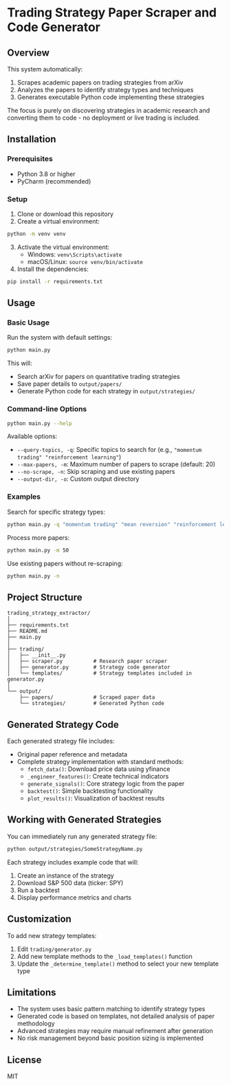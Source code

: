 # Trading Strategy Paper Scraper and Code Generator

## Overview

This system automatically:
1. Scrapes academic papers on trading strategies from arXiv
2. Analyzes the papers to identify strategy types and techniques
3. Generates executable Python code implementing these strategies

The focus is purely on discovering strategies in academic research and converting them to code - no deployment or live trading is included.

## Installation

### Prerequisites
- Python 3.8 or higher
- PyCharm (recommended)

### Setup

1. Clone or download this repository
2. Create a virtual environment:
```bash
python -m venv venv
```
3. Activate the virtual environment:
   - Windows: `venv\Scripts\activate`
   - macOS/Linux: `source venv/bin/activate`
4. Install the dependencies:
```bash
pip install -r requirements.txt
```

## Usage

### Basic Usage

Run the system with default settings:
```bash
python main.py
```

This will:
- Search arXiv for papers on quantitative trading strategies
- Save paper details to `output/papers/`
- Generate Python code for each strategy in `output/strategies/`

### Command-line Options

```bash
python main.py --help
```

Available options:
- `--query-topics, -q`: Specific topics to search for (e.g., `"momentum trading" "reinforcement learning"`)
- `--max-papers, -m`: Maximum number of papers to scrape (default: 20)
- `--no-scrape, -n`: Skip scraping and use existing papers
- `--output-dir, -o`: Custom output directory

### Examples

Search for specific strategy types:
```bash
python main.py -q "momentum trading" "mean reversion" "reinforcement learning trading"
```

Process more papers:
```bash
python main.py -m 50
```

Use existing papers without re-scraping:
```bash
python main.py -n
```

## Project Structure

```
trading_strategy_extractor/
│
├── requirements.txt
├── README.md
├── main.py
│
├── trading/
│   ├── __init__.py
│   ├── scraper.py          # Research paper scraper
│   ├── generator.py        # Strategy code generator
│   └── templates/          # Strategy templates included in generator.py
│
└── output/
    ├── papers/             # Scraped paper data
    └── strategies/         # Generated Python code
```

## Generated Strategy Code

Each generated strategy file includes:
- Original paper reference and metadata
- Complete strategy implementation with standard methods:
  - `fetch_data()`: Download price data using yfinance
  - `_engineer_features()`: Create technical indicators
  - `generate_signals()`: Core strategy logic from the paper
  - `backtest()`: Simple backtesting functionality
  - `plot_results()`: Visualization of backtest results

## Working with Generated Strategies

You can immediately run any generated strategy file:
```bash
python output/strategies/SomeStrategyName.py
```

Each strategy includes example code that will:
1. Create an instance of the strategy
2. Download S&P 500 data (ticker: SPY)
3. Run a backtest
4. Display performance metrics and charts

## Customization

To add new strategy templates:
1. Edit `trading/generator.py`
2. Add new template methods to the `_load_templates()` function
3. Update the `_determine_template()` method to select your new template type

## Limitations

- The system uses basic pattern matching to identify strategy types
- Generated code is based on templates, not detailed analysis of paper methodology
- Advanced strategies may require manual refinement after generation
- No risk management beyond basic position sizing is implemented

## License

MIT